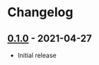 # Changelog

## [0.1.0] - 2021-04-27

- Initial release

<!-- http://keepachangelog.com/ -->

<!-- [0.1.1]: https://github.com/lupeliu/lupeliu-pages/compare/v0.1.0...v0.1.1 -->
[0.1.0]: https://github.com/lupeliu/lupeliu-pages/releases/tag/v0.1.0
